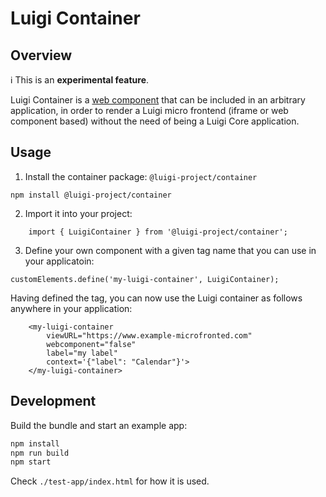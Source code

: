 
# Luigi Container 

## Overview
:information_source: This is an **experimental feature**.

Luigi Container is a [web component](https://developer.mozilla.org/en-US/docs/Web/Web_Components) that can be included in an arbitrary application, in order to render a Luigi micro frontend (iframe or web component based) without the need of being a Luigi Core application.

## Usage
1. Install the container package: `@luigi-project/container` 

```
npm install @luigi-project/container
```

2. Import it into your project:


```
    import { LuigiContainer } from '@luigi-project/container';
```

3. Define your own component with a given tag name that you can use in your applicatoin:

```
customElements.define('my-luigi-container', LuigiContainer);
```

Having defined the tag, you can now use the Luigi container as follows anywhere in your application:

```
    <my-luigi-container 
        viewURL="https://www.example-microfronted.com" 
        webcomponent="false" 
        label="my label"
        context='{"label": "Calendar"}'>
    </my-luigi-container>
```



## Development 

Build the bundle and start an example app: 

```bash
npm install
npm run build
npm start
```

Check `./test-app/index.html` for how it is used.